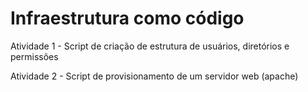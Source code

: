 # Infraestrutura como código

Atividade 1 - Script de criação de estrutura de usuários, diretórios e permissões

Atividade 2 - Script de provisionamento de um servidor web (apache) 
